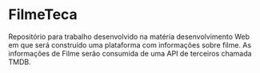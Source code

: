 # FilmeTeca
Repositório para trabalho desenvolvido na matéria desenvolvimento Web em que será construído uma plataforma com informações sobre filme. As informações de Filme serão consumida de uma API de terceiros chamada TMDB.
